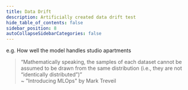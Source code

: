 ```yaml
---
title: Data Drift
description: Artificially created data drift test
hide_table_of_contents: false
sidebar_position: 8
autoCollapseSidebarCategories: false
---
```



e.g. How well the model handles studio apartments

> “Mathematically speaking, the samples of each dataset cannot be assumed to be drawn from the same distribution (i.e., they are not “identically distributed”)”  
 ~ "Introducing MLOps" by Mark  Treveil


